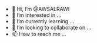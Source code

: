 - 👋 Hi, I’m @AWSALRAWI
- 👀 I’m interested in ...
- 🌱 I’m currently learning ...
- 💞️ I’m looking to collaborate on ...
- 📫 How to reach me ...

<!---
AWSALRAWI/AWSALRAWI is a ✨ special ✨ repository because its `README.md` (this file) appears on your GitHub profile.
You can click the Preview link to take a look at your changes.
--->
